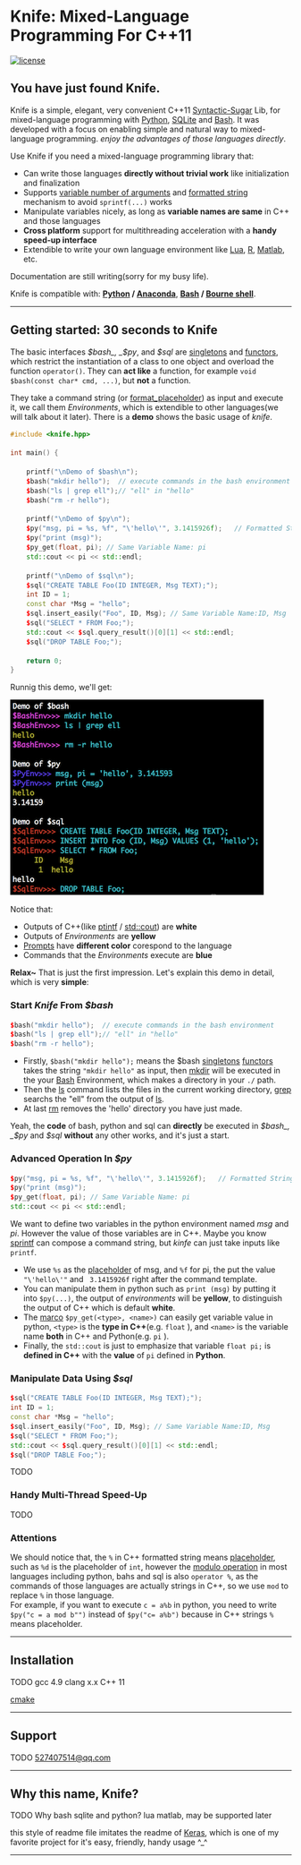 # Knife: Mixed-Language Programming For C++11


[![license](https://img.shields.io/github/license/mashape/apistatus.svg?maxAge=2592000)](https://github.com/FeifanXu/knife/blob/master/LICENSE)

## You have just found Knife.

Knife is a simple, elegant, very convenient C++11 [Syntactic-Sugar](https://en.wikipedia.org/wiki/Syntactic_sugar) Lib, for mixed-language programming with [Python](https://www.python.org/), [SQLite](https://www.sqlite.org/) and [Bash](https://www.gnu.org/software/bash/). It was developed with a focus on enabling simple and natural way to mixed-language programming. *enjoy the advantages of those languages directly*.

Use Knife if you need a mixed-language programming library that:

- Can write those languages **directly without trivial work** like initialization and finalization
- Supports [variable number of arguments](http://publications.gbdirect.co.uk/c_book/chapter9/stdarg.html) and [formatted string](https://en.wikipedia.org/wiki/Printf_format_string) mechanism to avoid ```sprintf(...)``` works
- Manipulate variables nicely, as long as **variable names are same** in C++ and those languages
- **Cross platform** support for multithreading acceleration with a **handy speed-up interface**
- Extendible to write your own language environment like [Lua](http://www.lua.org/), [R](https://www.r-project.org/), [Matlab](https://www.mathworks.com/products/matlab.html), etc.


Documentation are still writing(sorry for my busy life).

Knife is compatible with: __[Python](https://www.python.org/) / [Anaconda](https://www.anaconda.com/what-is-anaconda/)__, __[Bash](https://en.wikipedia.org/wiki/Bash_(Unix_shell)) / [Bourne shell](https://en.wikipedia.org/wiki/Bourne_shell)__.


------------------

## Getting started: 30 seconds to Knife  
The basic interfaces _$bash_, _$py_, and _$sql_ are [singletons](https://en.wikipedia.org/wiki/Singleton_pattern) and [functors](https://www.cprogramming.com/tutorial/functors-function-objects-in-c++.html), which restrict the instantiation of a class to one object and overload the function ```operator()```. They can **act like** a function, for example ```void $bash(const char* cmd, ...)```, but **not** a function.  
  
  They take a command string (or [format_placeholder](https://en.wikipedia.org/wiki/Printf_format_string#Format_placeholder_specification)) as input and execute it, we call them *Environments*, which is extendible to other languages(we will talk about it later). There is a **demo** shows the basic usage of _knife_.
  

```C++
#include <knife.hpp>

int main() {

    printf("\nDemo of $bash\n");
    $bash("mkdir hello");  // execute commands in the bash environment
    $bash("ls | grep ell");// "ell" in "hello"
    $bash("rm -r hello");

    printf("\nDemo of $py\n");
    $py("msg, pi = %s, %f", "\'hello\'", 3.1415926f);   // Formatted String
    $py("print (msg)");
    $py_get(float, pi); // Same Variable Name: pi
    std::cout << pi << std::endl;

    printf("\nDemo of $sql\n");
    $sql("CREATE TABLE Foo(ID INTEGER, Msg TEXT);");
    int ID = 1;
    const char *Msg = "hello";
    $sql.insert_easily("Foo", ID, Msg); // Same Variable Name:ID, Msg
    $sql("SELECT * FROM Foo;");
    std::cout << $sql.query_result()[0][1] << std::endl;
    $sql("DROP TABLE Foo;");

    return 0;
}
```
Runnig this demo, we'll get:  

![all_usage](https://github.com/FeifanXu/knife/blob/master/pic/usage_simple_8.png)  
  
  Notice that:  
* Outputs of C++(like [ptintf](https://en.wikipedia.org/wiki/Printf_format_string) / [std::cout](https://en.wikipedia.org/wiki/Input/output_(C%2B%2B)#Input.2Foutput_streams)) are **white**  
* Outputs of _Environments_ are **yellow**  
* [Prompts](https://en.wikipedia.org/wiki/Command-line_interface#Command_prompt) have **different color** corespond to the language  
* Commands that the _Environments_ execute are **blue**  
  
**Relax~** That is just the first impression. Let's explain this demo in detail, which is very **simple**:

 
### Start _Knife_ From _$bash_

```C++
$bash("mkdir hello");  // execute commands in the bash environment
$bash("ls | grep ell");// "ell" in "hello"
$bash("rm -r hello");
```
  * Firstly, ```$bash("mkdir hello");``` means the $bash [singletons](https://en.wikipedia.org/wiki/Singleton_pattern) [functors](https://www.cprogramming.com/tutorial/functors-function-objects-in-c++.html) takes the string ```"mkdir hello"``` as input, then [mkdir](https://en.wikipedia.org/wiki/Mkdir) will be executed in the your [Bash](https://www.gnu.org/software/bash/) Environment, which makes a directory in your ```./``` path.  
  * Then the [ls](https://en.wikipedia.org/wiki/Ls) command lists the files in the current working directory, [grep](https://en.wikipedia.org/wiki/Grep) searchs the "ell" from the output of [ls](https://en.wikipedia.org/wiki/Ls).  
  * At last [rm](https://en.wikipedia.org/wiki/Rm_(Unix)) removes the 'hello' directory you have just made.  
  
  Yeah, the **code** of bash, python and sql can **directly** be executed in _$bash_, _$py_ and _$sql_ **without** any other works, and it's just a start.


### Advanced Operation In _$py_
```C++
$py("msg, pi = %s, %f", "\'hello\'", 3.1415926f);   // Formatted String
$py("print (msg)");
$py_get(float, pi); // Same Variable Name: pi
std::cout << pi << std::endl;
```
We want to define two variables in the python environment named _msg_ and _pi_. However the value of those variables are in C++. Maybe you know [sprintf](http://en.cppreference.com/w/c/io/fprintf) can compose a command string, but _kinfe_ can just take inputs like ```printf```.
  * We use ```%s``` as the [placeholder](https://en.wikipedia.org/wiki/Printf_format_string#Format_placeholder_specification) of msg, and ```%f``` for pi, the put the value ```"\'hello\'"``` and ``` 3.1415926f``` right after the command template.
  * You can manipulate them in python such as ```print (msg)``` by putting it into ```$py(...)```, the output of _environments_ will be **yellow**, to distinguish the output of C++ which is default **white**.
  * The [marco](https://en.wikipedia.org/wiki/C_preprocessor#Macro_definition_and_expansion) ```$py_get(<type>, <name>)``` can easily get variable value in python, ```<type>``` is the **type in C++**(e.g. ```float``` ), and ```<name>``` is the variable name **both** in C++ and Python(e.g. ```pi``` ).   
  * Finally, the ```std::cout``` is just to emphasize that variable ```float pi;``` is **defined in C++** with the **value** of ```pi``` defined in **Python**.  

### Manipulate Data Using _$sql_
```C++
$sql("CREATE TABLE Foo(ID INTEGER, Msg TEXT);");
int ID = 1;
const char *Msg = "hello";
$sql.insert_easily("Foo", ID, Msg); // Same Variable Name:ID, Msg
$sql("SELECT * FROM Foo;");
std::cout << $sql.query_result()[0][1] << std::endl;
$sql("DROP TABLE Foo;");
```  

TODO
### Handy Multi-Thread Speed-Up
TODO
### Attentions
We should notice that, the ```%``` in C++ formatted string means [placeholder](https://en.wikipedia.org/wiki/Printf_format_string#Format_placeholder_specification), such as ```%d``` is the placeholder of ```int```, however the [modulo operation](https://en.wikipedia.org/wiki/Modulo_operation) in most languages including python, bahs and sql is also ```operator %```, as the commands of those languages are actually strings in C++, so we use ```mod``` to replace ```%``` in those language.  
For example, if you want to execute ```c = a%b``` in python, you need to write ```$py("c = a mod b"")``` instead of ```$py("c= a%b")``` because in C++ strings ```%``` means placeholder.
 

------------------



## Installation

TODO
gcc 4.9
clang x.x
C++ 11

[cmake](https://cmake.org/)

------------------


## Support

TODO
527407514@qq.com

------------------


## Why this name, Knife?
TODO
Why bash sqlite and python?
lua matlab, may be supported later

this style of readme file imitates the readme of [Keras](https://github.com/keras-team/keras), which is one of my favorite project for it's easy, friendly, handy usage ^_^

------------------
